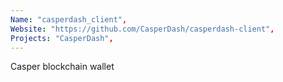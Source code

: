 ```yaml
---
Name: "casperdash_client",
Website: "https://github.com/CasperDash/casperdash-client",
Projects: "CasperDash",
---
```

<!--lang:en--> 
Casper blockchain wallet
<!--lang:es--] 
test
<!--lang:de--] 
test
<!--lang:fr--] 
test
<!--lang:pl--] 
test
<!--lang:uk--] 
test
[!--lang:*-->  
